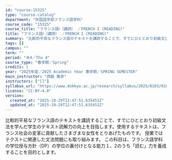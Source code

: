 ```yaml
---
id: "course:15325"
type: "course-catalog"
department: "外国語学部フランス語学科"
course_code: "15325"
course_title: "フランス語Ⅰ（講読） ／FRENCH I (READING)"
title: "フランス語Ⅰ（講読） ／FRENCH I (READING)"
summary: "比較的平易なフランス語のテキストを講読することで、すでにひととおり初級文法を学んだ学生のテキスト読解力の向上を目指します。使用するテキストは、フランス社会の変革に貢献したさまざまな女性をとりあげたものです。 授業ではテクストに関連した文法問…"
tags: []
campus: ""
term: ""
period: "木4／Thu 4"
course_type: "春学期／Spring"
credits: 1
year: "2025年度／2025 Academic Year 春学期／SPRING SEMESTER"
main_instructor: "西脇 雅彦"
instructors: ["[]"]
syllabus_url: "https://www.dokkyo.ac.jp/research/syllabus/2025/0103/0103_15325_ja_JP.html"
license: "CC-BY-4.0"
version:
  created_at: "2025-10-29T12:47:51.635451Z"
  updated_at: "2025-10-29T12:47:51.635451Z"
---
```

比較的平易なフランス語のテキストを講読することで、すでにひととおり初級文法を学んだ学生のテキスト読解力の向上を目指します。使用するテキストは、フランス社会の変革に貢献したさまざまな女性をとりあげたものです。 授業ではテクストに関連した文法問題にも取り組みます。 この科目は、フランス語学科の学位授与方針（DP）の学位の裏付けとなる能力１、2のうち「読む」力を養成することを目的とします。
